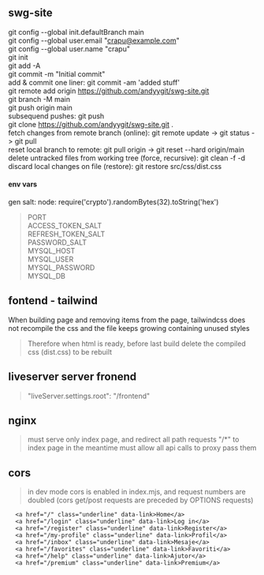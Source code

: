 ## swg-site

git config --global init.defaultBranch main  
git config --global user.email "crapu@example.com"  
git config --global user.name "crapu"  
git init  
git add -A  
git commit -m "Initial commit"  
add & commit one liner: git commit -am 'added stuff'  
git remote add origin https://github.com/andyygit/swg-site.git  
git branch -M main  
git push origin main  
subsequend pushes: git push  
git clone https://github.com/andyygit/swg-site.git .  
fetch changes from remote branch (online): git remote update -> git status -> git pull  
reset local branch to remote: git pull origin -> git reset --hard origin/main  
delete untracked files from working tree (force, recursive): git clean -f -d  
discard local changes on file (restore): git restore src/css/dist.css

#### env vars

gen salt: node: require('crypto').randomBytes(32).toString('hex')

> PORT  
> ACCESS_TOKEN_SALT  
> REFRESH_TOKEN_SALT  
> PASSWORD_SALT  
> MYSQL_HOST  
> MYSQL_USER  
> MYSQL_PASSWORD  
> MYSQL_DB

## fontend - tailwind

When building page and removing items from the page, tailwindcss does not recompile the css and the file keeps growing containing unused styles

> Therefore when html is ready, before last build delete the compiled css (dist.css) to be rebuilt

## liveserver server fronend

> "liveServer.settings.root": "/frontend"

## nginx

> must serve only index page, and redirect all path requests "/\*" to index page
> in the meantime must allow all api calls to proxy pass them

## cors

> in dev mode cors is enabled in index.mjs, and request numbers are doubled (cors get/post requests are preceded by OPTIONS requests)

      <a href="/" class="underline" data-link>Home</a>
      <a href="/login" class="underline" data-link>Log in</a>
      <a href="/register" class="underline" data-link>Register</a>
      <a href="/my-profile" class="underline" data-link>Profil</a>
      <a href="/inbox" class="underline" data-link>Mesaje</a>
      <a href="/favorites" class="underline" data-link>Favoriti</a>
      <a href="/help" class="underline" data-link>Ajutor</a>
      <a href="/premium" class="underline" data-link>Premium</a>
